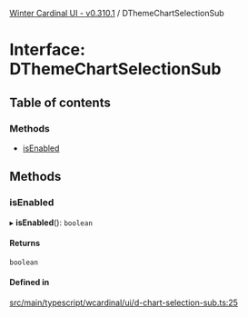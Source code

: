 [Winter Cardinal UI - v0.310.1](../index.md) / DThemeChartSelectionSub

# Interface: DThemeChartSelectionSub

## Table of contents

### Methods

- [isEnabled](DThemeChartSelectionSub.md#isenabled)

## Methods

### isEnabled

▸ **isEnabled**(): `boolean`

#### Returns

`boolean`

#### Defined in

[src/main/typescript/wcardinal/ui/d-chart-selection-sub.ts:25](https://github.com/winter-cardinal/winter-cardinal-ui/blob/v0.310.1/src/main/typescript/wcardinal/ui/d-chart-selection-sub.ts#L25)
